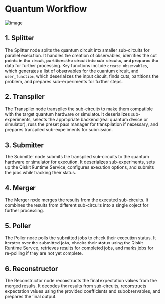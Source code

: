 # Quantum Workflow
![image](https://github.com/user-attachments/assets/c14ffef5-f587-48c7-87e2-cea55f2b18c3)

## 1. Splitter
The Splitter node splits the quantum circuit into smaller sub-circuits for parallel execution. It handles the creation of observables, identifies the cut points in the circuit, partitions the circuit into sub-circuits, and prepares the data for further processing. Key functions include `create_observables`, which generates a list of observables for the quantum circuit, and `user_function`, which deserializes the input circuit, finds cuts, partitions the problem, and prepares sub-experiments for further steps.

## 2. Transpiler
The Transpiler node transpiles the sub-circuits to make them compatible with the target quantum hardware or simulator. It deserializes sub-experiments, selects the appropriate backend (real quantum device or simulator), runs the preset pass manager for transpilation if necessary, and prepares transpiled sub-experiments for submission.

## 3. Submitter
The Submitter node submits the transpiled sub-circuits to the quantum hardware or simulator for execution. It deserializes sub-experiments, sets up the Qiskit Runtime Service, configures execution options, and submits the jobs while tracking their status.

## 4. Merger
The Merger node merges the results from the executed sub-circuits. It combines the results from different sub-circuits into a single object for further processing.

## 5. Poller
The Poller node polls the submitted jobs to check their execution status. It iterates over the submitted jobs, checks their status using the Qiskit Runtime Service, retrieves results for completed jobs, and marks jobs for re-polling if they are not yet complete.

## 6. Reconstructor
The Reconstructor node reconstructs the final expectation values from the merged results. It decodes the results from sub-circuits, reconstructs expectation values using the provided coefficients and subobservables, and prepares the final output.

